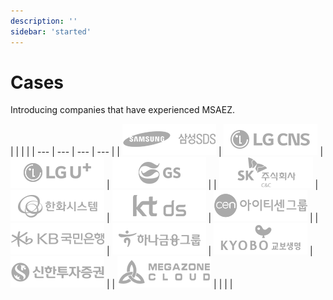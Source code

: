 ```yaml
---
description: ''
sidebar: 'started'
---
```


# Cases

Introducing companies that have experienced MSAEZ.

|  |  |  |
| --- | --- | --- | --- |
| ![](../../src/img/logo/clients-logo-msa-01.png) | ![](../../src/img/logo/clients-logo-msa-03.png) | ![](../../src/img/logo/clients-logo-msa-04.png) | ![](../../src/img/logo/clients-logo-msa-02.png) |
| ![](../../src/img/logo/clients-logo-msa-05.png) | ![](../../src/img/logo/clients-logo-msa-06.png) | ![](../../src/img/logo/clients-logo-msa-07.png) | ![](../../src/img/logo/clients-logo-msa-08.png) |
| ![](../../src/img/logo/clients-logo-msa-09.png) | ![](../../src/img/logo/clients-logo-msa-10.png) | ![](../../src/img/logo/clients-logo-msa-11.png) | ![](../../src/img/logo/clients-logo-msa-12.png) |
| ![](../../src/img/logo/clients-logo-msa-13.png) |  |  |  |